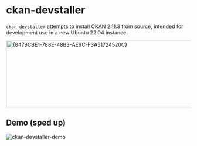 # ckan-devstaller

`ckan-devstaller` attempts to install CKAN 2.11.3 from source, intended for development use in a new Ubuntu 22.04 instance.

<img width="1271" height="183" alt="{8479CBE1-788E-48B3-AE9C-F3A51724520C}" src="https://github.com/user-attachments/assets/86373a89-895b-403c-a699-0cf3865ee100" />

## Demo (sped up)

![ckan-devstaller-demo](https://github.com/user-attachments/assets/9fc388ab-e044-4453-ae49-7d7f31065fe3)
